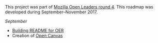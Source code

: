 This project was part of [Mozilla Open Leaders round 4](https://mozilla.github.io/leadership-training/round-4/projects/#openspeaks). This roadmap was developed during September–November 2017.

*September*

* [Building README for OER](https://github.com/OpenSpeaks/OERs/blob/master/README.md)
* Creation of [Open Canvas](https://docs.google.com/presentation/d/1-PAH1wYTZfTvZT_71VhkZ2egRoP42TNnnqW82BM98To/edit#slide=id.p)
